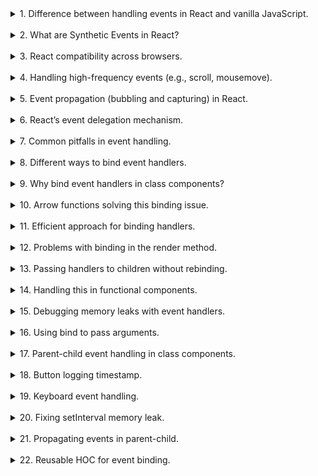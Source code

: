 <details> 
<summary>1. Difference between handling events in React and vanilla JavaScript.</summary>

In React, event handling is done using a `SyntheticEvent` system, an abstraction that provides a consistent API across all browsers. Unlike vanilla JavaScript, where event handlers attach directly to DOM elements, React uses event delegation by attaching a single event listener to the root element and propagating events as needed. React also uses JSX for attaching handlers, e.g., `onClick={handleClick}` instead of `onclick="handleClick()"`.

</details>  
</br>

<details> 
<summary>2. What are Synthetic Events in React?</summary>

Synthetic Events are wrappers around native events that normalize behavior across browsers. These events are pooled for performance, meaning the event object is reused. Accessing the event asynchronously requires calling `event.persist()` to prevent it from being recycled.

</details>  
</br>

<details> 
<summary>3. React compatibility across browsers.</summary>

React ensures compatibility by using its SyntheticEvent abstraction, which normalizes event properties (e.g., `target`, `preventDefault`) and behavior across browsers. This helps developers write consistent code without worrying about browser-specific issues.

</details>  
</br>

<details> 
<summary>4. Handling high-frequency events (e.g., scroll, mousemove).</summary>

Use **throttling** (limits execution to a fixed interval) or **debouncing** (delays execution until a certain time has passed) to optimize performance. For example, you can use libraries like Lodash (`_.throttle`, `_.debounce`) or custom implementations to control the event handler execution frequency.

</details>  
</br>

<details> 
<summary>5. Event propagation (bubbling and capturing) in React.</summary>

By default, events bubble up in React. You can stop propagation using `event.stopPropagation()` and control capturing by setting `onEventCapture`. React’s synthetic events still follow the W3C model of bubbling and capturing.

</details>  
</br>

<details> 
<summary>6. React’s event delegation mechanism.</summary>

React attaches a single event listener to the root of the DOM tree. All events are intercepted here and delegated to the appropriate React components. This improves performance and memory usage compared to attaching individual listeners to each DOM node.

</details>  
</br>

<details> 
<summary>7. Common pitfalls in event handling.</summary>

- Forgetting to call `event.preventDefault()` or `event.stopPropagation()` where needed.
- Not using `event.persist()` when accessing an event asynchronously, leading to errors due to recycled event objects.

</details>  
</br>

<details> 
<summary>8. Different ways to bind event handlers.</summary>

- **Constructor binding:**
  ```javascript
  constructor(props) {
    super(props);
    this.handleClick = this.handleClick.bind(this);
  }
  ```
- **Arrow function in class fields:**
  ```javascript
  handleClick = () => {
    console.log(this);
  };
  ```
- **Arrow function in render (not recommended):**
  ```javascript
  <button onClick={() => this.handleClick()} />
  ```

</details>  
</br>

<details> 
<summary>9. Why bind event handlers in class components?</summary>

In JavaScript, `this` depends on how the function is called. Without explicit binding, `this` inside a class method may be `undefined` when passed as an event handler because `this` isn’t automatically bound in ES6 classes.

</details>  
</br>

<details> 
<summary>10. Arrow functions solving this binding issue.</summary>

Arrow functions don’t have their own `this`. Instead, they inherit the `this` value from their lexical scope. When defined as class fields, they automatically bind `this` to the class instance.

</details>  
</br>

<details> 
<summary>11. Efficient approach for binding handlers.</summary>

Using arrow functions in class fields is generally the most efficient and clean approach. Constructor binding works well but adds boilerplate code. Avoid binding in render as it creates a new function on every render, affecting performance.

</details>  
</br>

<details> 
<summary>12. Problems with binding in the render method.</summary>

Binding in render creates a new function instance on every render, causing unnecessary re-renders in child components if passed as props.

</details>  
</br>

<details> 
<summary>13. Passing handlers to children without rebinding.</summary>

Use pre-bound methods or arrow functions in the parent class to pass event handlers without rebinding.

```javascript
<ChildComponent onClick={this.handleClick} />
```

</details>  
</br>

<details> 
<summary>14. Handling this in functional components.</summary>

Functional components don’t need `this` binding. Instead, use hooks like `useState` and `useEffect`.

</details>  
</br>

<details> 
<summary>15. Debugging memory leaks with event handlers.</summary>

Ensure all listeners are removed in `componentWillUnmount`.

```javascript
componentDidMount() {
  window.addEventListener('resize', this.handleResize);
}

componentWillUnmount() {
  window.removeEventListener('resize', this.handleResize);
}
```

</details>  
</br>

<details> 
<summary>16. Using bind to pass arguments.</summary>

```javascript
handleClick(arg) {
  console.log(arg);
}
<button onClick={this.handleClick.bind(this, 'argument')} />
```

</details>  
</br>

<details> 
<summary>17. Parent-child event handling in class components.</summary>

Pass a bound parent method as a prop to the child, and call it inside the child.

```javascript
handleParentClick = () => {
  console.log("Parent clicked");
};
<Child onClick={this.handleParentClick} />;
```

</details>  
</br>

<details> 
<summary>18. Button logging timestamp.</summary>

```javascript
class MyComponent extends React.Component {
  handleClick = () => {
    console.log(new Date().toISOString());
  };

  render() {
    return <button onClick={this.handleClick}>Log Timestamp</button>;
  }
}
```

</details>  
</br>

<details> 
<summary>19. Keyboard event handling.</summary>

```javascript
componentDidMount() {
  window.addEventListener('keydown', this.handleKeyDown);
}

componentWillUnmount() {
  window.removeEventListener('keydown', this.handleKeyDown);
}

handleKeyDown = (e) => {
  if (e.key === 'Enter') {
    console.log('Enter key pressed');
  }
};
```

</details>  
</br>

<details> 
<summary>20. Fixing setInterval memory leak.</summary>

```javascript
componentDidMount() {
  this.intervalId = setInterval(() => {
    this.setState({ time: Date.now() });
  }, 1000);
}

componentWillUnmount() {
  clearInterval(this.intervalId);
}
```

</details>  
</br>

<details> 
<summary>21. Propagating events in parent-child.</summary>

```javascript
class Parent extends React.Component {
  handleChildClick = () => {
    console.log("Child clicked!");
  };

  render() {
    return <Child onClick={this.handleChildClick} />;
  }
}

const Child = ({ onClick }) => <button onClick={onClick}>Click me!</button>;
```

</details>  
</br>

<details> 
<summary>22. Reusable HOC for event binding.</summary>

```javascript
const withEventHandlers = (WrappedComponent) => {
  return class extends React.Component {
    handleEvent = () => {
      console.log("Event handled");
    };

    render() {
      return <WrappedComponent {...this.props} onEvent={this.handleEvent} />;
    }
  };
};
```

</details>  
</br>
